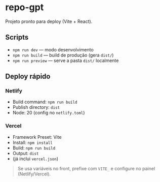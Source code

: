 # repo-gpt

Projeto pronto para deploy (Vite + React).

## Scripts
- `npm run dev` — modo desenvolvimento
- `npm run build` — build de produção (gera `dist/`)
- `npm run preview` — serve a pasta `dist/` localmente

## Deploy rápido

### Netlify
- Build command: `npm run build`
- Publish directory: `dist`
- Node: 20 (config no `netlify.toml`)

### Vercel
- Framework Preset: Vite
- Install: `npm install`
- Build: `npm run build`
- Output: `dist`
- (já inclui `vercel.json`)

> Se usa variáveis no front, prefixe com `VITE_` e configure no painel (Netlify/Vercel).

